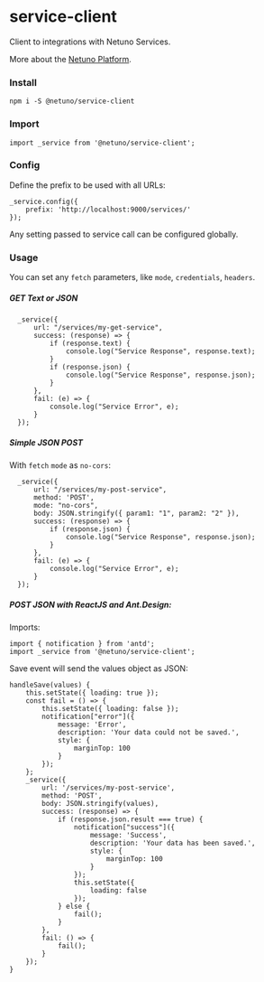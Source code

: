 # service-client

Client to integrations with Netuno Services.

More about the [Netuno Platform](https://netuno.org/).

### Install

`npm i -S @netuno/service-client`

### Import

`import _service from '@netuno/service-client';`

### Config

Define the prefix to be used with all URLs:

```
_service.config({
    prefix: 'http://localhost:9000/services/'
});
```

Any setting passed to service call can be configured globally.

### Usage

You can set any `fetch` parameters, like `mode`, `credentials`, `headers`.

##### GET Text or JSON

```
  _service({
      url: "/services/my-get-service",
      success: (response) => {
          if (response.text) {
              console.log("Service Response", response.text);
          }
          if (response.json) {
              console.log("Service Response", response.json);
          }
      },
      fail: (e) => {
          console.log("Service Error", e);
      }
  });
```

##### Simple JSON POST

With `fetch` `mode` as `no-cors`:

```
  _service({
      url: "/services/my-post-service",
      method: 'POST',
      mode: "no-cors",
      body: JSON.stringify({ param1: "1", param2: "2" }),
      success: (response) => {
          if (response.json) {
              console.log("Service Response", response.json);
          }
      },
      fail: (e) => {
          console.log("Service Error", e);
      }
  });
```

##### POST JSON with ReactJS and Ant.Design:

Imports:

```
import { notification } from 'antd';
import _service from '@netuno/service-client';
```

Save event will send the values object as JSON:

```
handleSave(values) {
    this.setState({ loading: true });
    const fail = () => {
        this.setState({ loading: false });
        notification["error"]({
            message: 'Error',
            description: 'Your data could not be saved.',
            style: {
                marginTop: 100
            }
        });
    };
    _service({
        url: '/services/my-post-service',
        method: 'POST',
        body: JSON.stringify(values),
        success: (response) => {
            if (response.json.result === true) {
                notification["success"]({
                    message: 'Success',
                    description: 'Your data has been saved.',
                    style: {
                        marginTop: 100
                    }
                });
                this.setState({
                    loading: false
                });
            } else {
                fail();
            }
        },
        fail: () => {
            fail();
        }
    });
}
```
